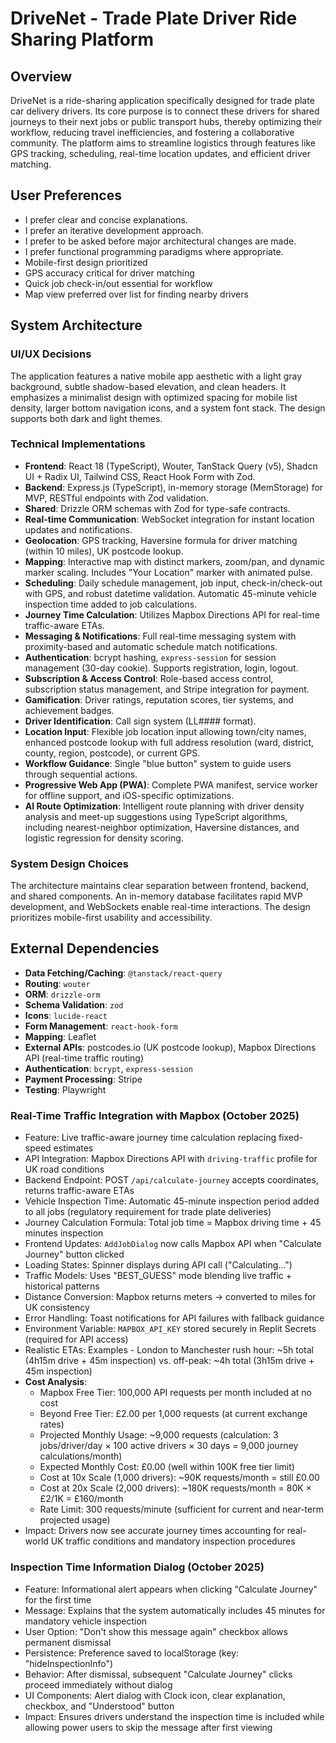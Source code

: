 # DriveNet - Trade Plate Driver Ride Sharing Platform

## Overview
DriveNet is a ride-sharing application specifically designed for trade plate car delivery drivers. Its core purpose is to connect these drivers for shared journeys to their next jobs or public transport hubs, thereby optimizing their workflow, reducing travel inefficiencies, and fostering a collaborative community. The platform aims to streamline logistics through features like GPS tracking, scheduling, real-time location updates, and efficient driver matching.

## User Preferences
- I prefer clear and concise explanations.
- I prefer an iterative development approach.
- I prefer to be asked before major architectural changes are made.
- I prefer functional programming paradigms where appropriate.
- Mobile-first design prioritized
- GPS accuracy critical for driver matching
- Quick job check-in/out essential for workflow
- Map view preferred over list for finding nearby drivers

## System Architecture

### UI/UX Decisions
The application features a native mobile app aesthetic with a light gray background, subtle shadow-based elevation, and clean headers. It emphasizes a minimalist design with optimized spacing for mobile list density, larger bottom navigation icons, and a system font stack. The design supports both dark and light themes.

### Technical Implementations
- **Frontend**: React 18 (TypeScript), Wouter, TanStack Query (v5), Shadcn UI + Radix UI, Tailwind CSS, React Hook Form with Zod.
- **Backend**: Express.js (TypeScript), in-memory storage (MemStorage) for MVP, RESTful endpoints with Zod validation.
- **Shared**: Drizzle ORM schemas with Zod for type-safe contracts.
- **Real-time Communication**: WebSocket integration for instant location updates and notifications.
- **Geolocation**: GPS tracking, Haversine formula for driver matching (within 10 miles), UK postcode lookup.
- **Mapping**: Interactive map with distinct markers, zoom/pan, and dynamic marker scaling. Includes "Your Location" marker with animated pulse.
- **Scheduling**: Daily schedule management, job input, check-in/check-out with GPS, and robust datetime validation. Automatic 45-minute vehicle inspection time added to job calculations.
- **Journey Time Calculation**: Utilizes Mapbox Directions API for real-time traffic-aware ETAs.
- **Messaging & Notifications**: Full real-time messaging system with proximity-based and automatic schedule match notifications.
- **Authentication**: bcrypt hashing, `express-session` for session management (30-day cookie). Supports registration, login, logout.
- **Subscription & Access Control**: Role-based access control, subscription status management, and Stripe integration for payment.
- **Gamification**: Driver ratings, reputation scores, tier systems, and achievement badges.
- **Driver Identification**: Call sign system (LL#### format).
- **Location Input**: Flexible job location input allowing town/city names, enhanced postcode lookup with full address resolution (ward, district, county, region, postcode), or current GPS.
- **Workflow Guidance**: Single "blue button" system to guide users through sequential actions.
- **Progressive Web App (PWA)**: Complete PWA manifest, service worker for offline support, and iOS-specific optimizations.
- **AI Route Optimization**: Intelligent route planning with driver density analysis and meet-up suggestions using TypeScript algorithms, including nearest-neighbor optimization, Haversine distances, and logistic regression for density scoring.

### System Design Choices
The architecture maintains clear separation between frontend, backend, and shared components. An in-memory database facilitates rapid MVP development, and WebSockets enable real-time interactions. The design prioritizes mobile-first usability and accessibility.

## External Dependencies
- **Data Fetching/Caching**: `@tanstack/react-query`
- **Routing**: `wouter`
- **ORM**: `drizzle-orm`
- **Schema Validation**: `zod`
- **Icons**: `lucide-react`
- **Form Management**: `react-hook-form`
- **Mapping**: Leaflet
- **External APIs**: postcodes.io (UK postcode lookup), Mapbox Directions API (real-time traffic routing)
- **Authentication**: `bcrypt`, `express-session`
- **Payment Processing**: Stripe
- **Testing**: Playwright
### Real-Time Traffic Integration with Mapbox (October 2025)
- Feature: Live traffic-aware journey time calculation replacing fixed-speed estimates
- API Integration: Mapbox Directions API with `driving-traffic` profile for UK road conditions
- Backend Endpoint: POST `/api/calculate-journey` accepts coordinates, returns traffic-aware ETAs
- Vehicle Inspection Time: Automatic 45-minute inspection period added to all jobs (regulatory requirement for trade plate deliveries)
- Journey Calculation Formula: Total job time = Mapbox driving time + 45 minutes inspection
- Frontend Updates: `AddJobDialog` now calls Mapbox API when "Calculate Journey" button clicked
- Loading States: Spinner displays during API call ("Calculating...")
- Traffic Models: Uses "BEST_GUESS" mode blending live traffic + historical patterns
- Distance Conversion: Mapbox returns meters → converted to miles for UK consistency
- Error Handling: Toast notifications for API failures with fallback guidance
- Environment Variable: `MAPBOX_API_KEY` stored securely in Replit Secrets (required for API access)
- Realistic ETAs: Examples - London to Manchester rush hour: ~5h total (4h15m drive + 45m inspection) vs. off-peak: ~4h total (3h15m drive + 45m inspection)
- **Cost Analysis**:
  - Mapbox Free Tier: 100,000 API requests per month included at no cost
  - Beyond Free Tier: £2.00 per 1,000 requests (at current exchange rates)
  - Projected Monthly Usage: ~9,000 requests (calculation: 3 jobs/driver/day × 100 active drivers × 30 days = 9,000 journey calculations/month)
  - Expected Monthly Cost: £0.00 (well within 100K free tier limit)
  - Cost at 10x Scale (1,000 drivers): ~90K requests/month = still £0.00
  - Cost at 20x Scale (2,000 drivers): ~180K requests/month = 80K × £2/1K = £160/month
  - Rate Limit: 300 requests/minute (sufficient for current and near-term projected usage)
- Impact: Drivers now see accurate journey times accounting for real-world UK traffic conditions and mandatory inspection procedures

### Inspection Time Information Dialog (October 2025)
- Feature: Informational alert appears when clicking "Calculate Journey" for the first time
- Message: Explains that the system automatically includes 45 minutes for mandatory vehicle inspection
- User Option: "Don't show this message again" checkbox allows permanent dismissal
- Persistence: Preference saved to localStorage (key: "hideInspectionInfo")
- Behavior: After dismissal, subsequent "Calculate Journey" clicks proceed immediately without dialog
- UI Components: Alert dialog with Clock icon, clear explanation, checkbox, and "Understood" button
- Impact: Ensures drivers understand the inspection time is included while allowing power users to skip the message after first viewing
